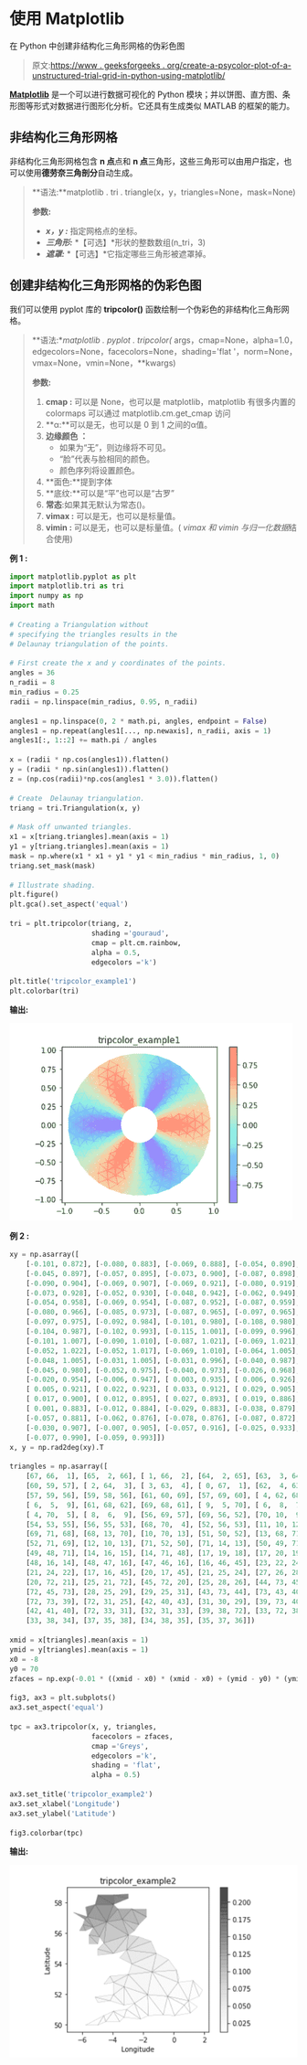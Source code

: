 # 使用 Matplotlib

在 Python 中创建非结构化三角形网格的伪彩色图

> 原文:[https://www . geeksforgeeks . org/create-a-psycolor-plot-of-a-unstructured-trial-grid-in-python-using-matplotlib/](https://www.geeksforgeeks.org/create-a-pseudocolor-plot-of-an-unstructured-triangular-grid-in-python-using-matplotlib/)

[**Matplotlib**](https://www.geeksforgeeks.org/python-matplotlib-an-overview/) 是一个可以进行数据可视化的 Python 模块；并以饼图、直方图、条形图等形式对数据进行图形化分析。它还具有生成类似 MATLAB 的框架的能力。

## 非结构化三角形网格

非结构化三角形网格包含 **n 点**点和 **n 点**三角形，这些三角形可以由用户指定，也可以使用**德劳奈三角剖分**自动生成。

> **语法:**matplotlib . tri . triangle(x，y，triangles=None，mask=None)
> 
> **参数:**
> 
> *   ***x，y :*** 指定网格点的坐标。
> *   ***三角形:*** *【可选】*形状的整数数组(n_tri，3)
> *   ***遮罩:*** *【可选】*它指定哪些三角形被遮罩掉。

## 创建非结构化三角形网格的伪彩色图

我们可以使用 pyplot 库的 **tripcolor()** 函数绘制一个伪彩色的非结构化三角形网格。

> **语法:**matplotlib . pyplot . tripcolor(* args，cmap=None，alpha=1.0，edgecolors=None，facecolors=None，shading='flat '，norm=None，vmax=None，vmin=None，**kwargs)
> 
> **参数:**
> 
> 1.  **cmap :** 可以是 None，也可以是 matplotlib，matplotlib 有很多内置的 colormaps 可以通过 matplotlib.cm.get_cmap 访问
> 2.  **α:**可以是无，也可以是 0 到 1 之间的α值。
> 3.  **边缘颜色 ：**
>     *   如果为“无”，则边缘将不可见。
>     *   “脸”代表与脸相同的颜色。
>     *   颜色序列将设置颜色。
> 4.  **面色:**提到字体
> 5.  **底纹:**可以是“平”也可以是“古罗”
> 6.  **常态**:如果其无默认为常态()。
> 7.  **vimax :** 可以是无，也可以是标量值。
> 8.  **vimin :** 可以是无，也可以是标量值。( *vimax 和 vimin 与归一化数据*结合使用)

**例 1 :**

```py
import matplotlib.pyplot as plt
import matplotlib.tri as tri
import numpy as np
import math

# Creating a Triangulation without 
# specifying the triangles results in the
# Delaunay triangulation of the points.

# First create the x and y coordinates of the points.
angles = 36
n_radii = 8
min_radius = 0.25
radii = np.linspace(min_radius, 0.95, n_radii)

angles1 = np.linspace(0, 2 * math.pi, angles, endpoint = False)
angles1 = np.repeat(angles1[..., np.newaxis], n_radii, axis = 1)
angles1[:, 1::2] += math.pi / angles

x = (radii * np.cos(angles1)).flatten()
y = (radii * np.sin(angles1)).flatten()
z = (np.cos(radii)*np.cos(angles1 * 3.0)).flatten()

# Create  Delaunay triangulation.
triang = tri.Triangulation(x, y)

# Mask off unwanted triangles.
x1 = x[triang.triangles].mean(axis = 1)
y1 = y[triang.triangles].mean(axis = 1)
mask = np.where(x1 * x1 + y1 * y1 < min_radius * min_radius, 1, 0)
triang.set_mask(mask)

# Illustrate shading.
plt.figure()
plt.gca().set_aspect('equal')

tri = plt.tripcolor(triang, z,
                    shading ='gouraud',
                    cmap = plt.cm.rainbow,
                    alpha = 0.5,
                    edgecolors ='k')

plt.title('tripcolor_example1')
plt.colorbar(tri)
```

**输出:**

![](img/ae625bce3fca71d93159f5bb714f7784.png)

**例 2 :**

```py
xy = np.asarray([
    [-0.101, 0.872], [-0.080, 0.883], [-0.069, 0.888], [-0.054, 0.890],
    [-0.045, 0.897], [-0.057, 0.895], [-0.073, 0.900], [-0.087, 0.898],
    [-0.090, 0.904], [-0.069, 0.907], [-0.069, 0.921], [-0.080, 0.919],
    [-0.073, 0.928], [-0.052, 0.930], [-0.048, 0.942], [-0.062, 0.949],
    [-0.054, 0.958], [-0.069, 0.954], [-0.087, 0.952], [-0.087, 0.959],
    [-0.080, 0.966], [-0.085, 0.973], [-0.087, 0.965], [-0.097, 0.965],
    [-0.097, 0.975], [-0.092, 0.984], [-0.101, 0.980], [-0.108, 0.980],
    [-0.104, 0.987], [-0.102, 0.993], [-0.115, 1.001], [-0.099, 0.996],
    [-0.101, 1.007], [-0.090, 1.010], [-0.087, 1.021], [-0.069, 1.021],
    [-0.052, 1.022], [-0.052, 1.017], [-0.069, 1.010], [-0.064, 1.005],
    [-0.048, 1.005], [-0.031, 1.005], [-0.031, 0.996], [-0.040, 0.987],
    [-0.045, 0.980], [-0.052, 0.975], [-0.040, 0.973], [-0.026, 0.968],
    [-0.020, 0.954], [-0.006, 0.947], [ 0.003, 0.935], [ 0.006, 0.926],
    [ 0.005, 0.921], [ 0.022, 0.923], [ 0.033, 0.912], [ 0.029, 0.905],
    [ 0.017, 0.900], [ 0.012, 0.895], [ 0.027, 0.893], [ 0.019, 0.886],
    [ 0.001, 0.883], [-0.012, 0.884], [-0.029, 0.883], [-0.038, 0.879],
    [-0.057, 0.881], [-0.062, 0.876], [-0.078, 0.876], [-0.087, 0.872],
    [-0.030, 0.907], [-0.007, 0.905], [-0.057, 0.916], [-0.025, 0.933],
    [-0.077, 0.990], [-0.059, 0.993]])
x, y = np.rad2deg(xy).T

triangles = np.asarray([
    [67, 66,  1], [65,  2, 66], [ 1, 66,  2], [64,  2, 65], [63,  3, 64],
    [60, 59, 57], [ 2, 64,  3], [ 3, 63,  4], [ 0, 67,  1], [62,  4, 63],
    [57, 59, 56], [59, 58, 56], [61, 60, 69], [57, 69, 60], [ 4, 62, 68],
    [ 6,  5,  9], [61, 68, 62], [69, 68, 61], [ 9,  5, 70], [ 6,  8,  7],
    [ 4, 70,  5], [ 8,  6,  9], [56, 69, 57], [69, 56, 52], [70, 10,  9],
    [54, 53, 55], [56, 55, 53], [68, 70,  4], [52, 56, 53], [11, 10, 12],
    [69, 71, 68], [68, 13, 70], [10, 70, 13], [51, 50, 52], [13, 68, 71],
    [52, 71, 69], [12, 10, 13], [71, 52, 50], [71, 14, 13], [50, 49, 71],
    [49, 48, 71], [14, 16, 15], [14, 71, 48], [17, 19, 18], [17, 20, 19],
    [48, 16, 14], [48, 47, 16], [47, 46, 16], [16, 46, 45], [23, 22, 24],
    [21, 24, 22], [17, 16, 45], [20, 17, 45], [21, 25, 24], [27, 26, 28],
    [20, 72, 21], [25, 21, 72], [45, 72, 20], [25, 28, 26], [44, 73, 45],
    [72, 45, 73], [28, 25, 29], [29, 25, 31], [43, 73, 44], [73, 43, 40],
    [72, 73, 39], [72, 31, 25], [42, 40, 43], [31, 30, 29], [39, 73, 40],
    [42, 41, 40], [72, 33, 31], [32, 31, 33], [39, 38, 72], [33, 72, 38],
    [33, 38, 34], [37, 35, 38], [34, 38, 35], [35, 37, 36]])

xmid = x[triangles].mean(axis = 1)
ymid = y[triangles].mean(axis = 1)
x0 = -8
y0 = 70
zfaces = np.exp(-0.01 * ((xmid - x0) * (xmid - x0) + (ymid - y0) * (ymid - y0)))

fig3, ax3 = plt.subplots()
ax3.set_aspect('equal')

tpc = ax3.tripcolor(x, y, triangles,
                    facecolors = zfaces,
                    cmap ='Greys', 
                    edgecolors ='k',
                    shading = 'flat',
                    alpha = 0.5)

ax3.set_title('tripcolor_example2')
ax3.set_xlabel('Longitude')
ax3.set_ylabel('Latitude')

fig3.colorbar(tpc)
```

**输出:**

![](img/a1c92c943c5cc6394116ffec8c2d29cc.png)